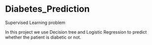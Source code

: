 # Diabetes_Prediction

Supervised Learning problem

In this project we use Decision tree and Logistic Regression to predict whether the patient is diabetic or not.
